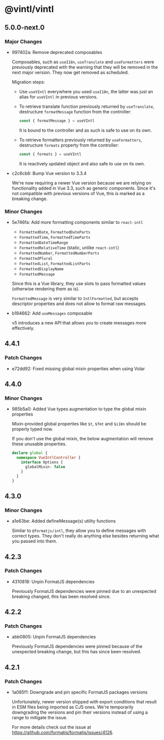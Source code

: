 # @vintl/vintl

## 5.0.0-next.0

### Major Changes

- 997402a: Remove deprecated composables

  Composables, such as `useI18n`, `useTranslate` and `useFormatters` were previously deprecated with the warning that they will be removed in the next major version. They now get removed as scheduled.

  Migration steps:

  - Use `useVIntl` everywhere you used `useI18n`, the latter was just an alias for `useVIntl` in previous versions.
  - To retrieve translate function previously returned by `useTranslate`, destructure `formatMessage` function from the controller:

    ```js
    const { formatMessage } = useVIntl
    ```

    It is bound to the controller and as such is safe to use on its own.

  - To retrieve formatters previously returned by `useFormatters`, destructure `formats` property from the controller:

    ```js
    const { formats } = useVIntl
    ```

    It is reactively updated object and also safe to use on its own.

- c2c6cb6: Bump Vue version to 3.3.4

  We're now requiring a newer Vue version because we are relying on functionality added in Vue 3.3, such as generic components. Since it's not compatible with previous versions of Vue, this is marked as a breaking change.

### Minor Changes

- 5e746fa: Add more formatting components similar to `react-intl`

  - `FormattedDate`, `FormattedDateParts`
  - `FormattedTime`, `FormattedTimeParts`
  - `FormattedDateTimeRange`
  - `FormattedRelativeTime` (static, unlike `react-intl`)
  - `FormattedNumber`, `FormattedNumberParts`
  - `FormattedPlural`
  - `FormattedList`, `FormattedListParts`
  - `FormattedDisplayName`
  - `FormattedMessage`

  Since this is a Vue library, they use slots to pass formatted values (otherwise rendering them as is).

  `FormattedMessage` is very similar to `IntlFormatted`, but accepts descriptor properties and does not allow to format raw messages.

- b194662: Add `useMessages` composable

  v5 introduces a new API that allows you to create messages more effectively.

## 4.4.1

### Patch Changes

- e72dd92: Fixed missing global mixin properties when using Volar

## 4.4.0

### Minor Changes

- 985b5a0: Added Vue types augmentation to type the global mixin properties

  Mixin-provided global properties like `$t`, `$fmt` and `$i18n` should be properly typed now.

  If you don't use the global mixin, the below augmentation will remove these unusable properties.

  ```ts
  declare global {
    namespace VueIntlController {
      interface Options {
        globalMixin: false
      }
    }
  }
  ```

## 4.3.0

### Minor Changes

- a1e63be: Added defineMessage(s) utility functions

  Similar to `@formatjs/intl`, they allow you to define messages with correct types. They don't really do anything else besides returning what you passed into them.

## 4.2.3

### Patch Changes

- 4310818: Unpin FormatJS dependencies

  Previously FormatJS dependencies were pinned due to an unexpected breaking changed, this has been resolved since.

## 4.2.2

### Patch Changes

- abb0805: Unpin FormatJS dependencies

  Previously FormatJS dependencies were pinned because of the unexpected breaking change, but this has since been resolved.

## 4.2.1

### Patch Changes

- 1a085f1: Downgrade and pin specific FormatJS packages versions

  Unfortunately, newer version shipped with export conditions that result in ESM files being imported as CJS ones. We're temporarily downgrading the versions and pin their versions instead of using a range to mitigate the issue.

  For more details check out the issue at https://github.com/formatjs/formatjs/issues/4126.
